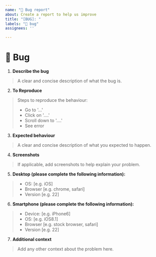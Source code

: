 ```yaml
---
name: "🐞 Bug report"
about: Create a report to help us improve
title: "[BUG]: "
labels: "🐞 bug"
assignees: ''

---
```


# 🐞 Bug

1. **Describe the bug**
> A clear and concise description of what the bug is.

2. **To Reproduce**
> Steps to reproduce the behaviour:
> - Go to '...'
> - Click on '....'
> - Scroll down to '....'
> - See error

3. **Expected behaviour**
> A clear and concise description of what you expected to happen.

4. **Screenshots**
> If applicable, add screenshots to help explain your problem.

5. **Desktop (please complete the following information):**
> - OS: [e.g. iOS]
> - Browser [e.g. chrome, safari]
> - Version [e.g. 22]

6. **Smartphone (please complete the following information):**
> - Device: [e.g. iPhone6]
> - OS: [e.g. iOS8.1]
> - Browser [e.g. stock browser, safari]
> - Version [e.g. 22]

7. **Additional context**
> Add any other context about the problem here.
